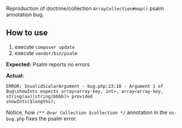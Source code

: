 Reproduction of doctrine/collection `ArrayCollection#map()` psalm annotation bug.

## How to use

1. execute `composer update`
2. execute `vendor/bin/psalm`

**Expected:**
Psalm reports no errors

**Actual:**

```
ERROR: InvalidScalarArgument - bug.php:23:10 - Argument 1 of Bug\showInts expects array<array-key, int>, array<array-key, string(aa)|string(bbbb)> provided
showInts($lengths);
```

Notice, how `/** @var Collection $collection */` annotation in the
`no-bug.php` fixes the psalm error.
